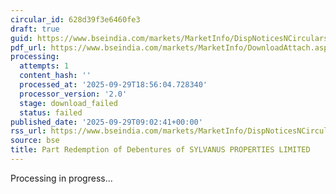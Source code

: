 ```yaml
---
circular_id: 628d39f3e6460fe3
draft: true
guid: https://www.bseindia.com/markets/MarketInfo/DispNoticesNCirculars.aspx?Noticeid={3573DD2C-4135-41B9-B05A-BF76F269BEC3}&noticeno=20250929-20&dt=09/29/2025&icount=20&totcount=87&flag=0
pdf_url: https://www.bseindia.com/markets/MarketInfo/DownloadAttach.aspx?id=20250929-20&attachedId=
processing:
  attempts: 1
  content_hash: ''
  processed_at: '2025-09-29T18:56:04.728340'
  processor_version: '2.0'
  stage: download_failed
  status: failed
published_date: '2025-09-29T09:02:41+00:00'
rss_url: https://www.bseindia.com/markets/MarketInfo/DispNoticesNCirculars.aspx?Noticeid={3573DD2C-4135-41B9-B05A-BF76F269BEC3}&noticeno=20250929-20&dt=09/29/2025&icount=20&totcount=87&flag=0
source: bse
title: Part Redemption of Debentures of SYLVANUS PROPERTIES LIMITED
---
```


Processing in progress...